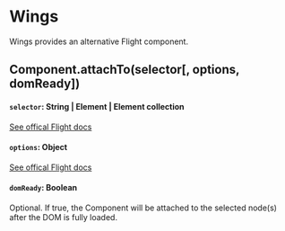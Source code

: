 # Wings

Wings provides an alternative Flight component.

## Component.attachTo(selector[, options, domReady])

#### `selector`: String | Element | Element collection

[See offical Flight docs](https://github.com/flightjs/flight/blob/master/doc/component_api.md#selector-string--element--element-collection)

#### `options`: Object

[See offical Flight docs](https://github.com/flightjs/flight/blob/master/doc/component_api.md#options-object)

#### `domReady`: Boolean

Optional. If true, the Component will be attached to the selected node(s) after the DOM is fully loaded.